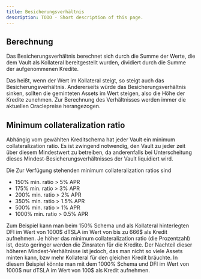 ```yaml
---
title: Besicherungsverhältnis
description: TODO - Short description of this page.
---
```


## Berechnung

Das Besicherungsverhältnis berechnet sich durch die Summe der Werte, die dem Vault als Kollateral bereitgestellt wurden, dividiert durch die Summe der aufgenommenen Kredite.

Das heißt, wenn der Wert im Kollateral steigt, so steigt auch das Besicherungsverhältnis. Andererseits würde das Besicherungsverhältnis sinken, sollten die geminteten Assets im Wert steigen, also die Höhe der Kredite zunehmen. Zur Berechnung des Verhältnisses werden immer die aktuellen Oraclepreise herangezogen.

## Minimum collateralization ratio

Abhängig vom gewählten Kreditschema hat jeder Vault ein minimum collateralization ratio. Es ist zwingend notwendig, den Vault zu jeder zeit über diesem Mindestwert zu betreiben, da anderenfalls bei Unterscheitung dieses Mindest-Besicherungsverhältnisses der Vault liquidiert wird.

Die Zur Verfügung stehenden minimum collateralization ratios sind

- 150% min. ratio \> 5% APR
- 175% min. ratio \> 3% APR
- 200% min. ratio \> 2% APR
- 350% min. ratio \> 1.5% APR
- 500% min. ratio \> 1% APR
- 1000% min. ratio \> 0.5% APR

Zum Beispiel kann man beim 150% Schema und als Kollateral hinterlegten DFI im Wert von 1000$ dTSLA im Wert von bis zu 666$ als Kredit aufnehmen. Je höher das minimum collateralization ratio (die Prozentzahl) ist, desto geringer werden die Zinsraten für die Kredite. Der Nachteil dieser höheren Mindest-Verhältnisse ist jedoch, das man nicht so viele Assets minten kann, bzw mehr Kollateral für den gleichen Kredit bräuchte. In diesem Beispiel könnte man mit dem 1000% Schema und DFI im Wert von 1000$ nur dTSLA im Wert von 100$ als Kredit aufnehmen.
